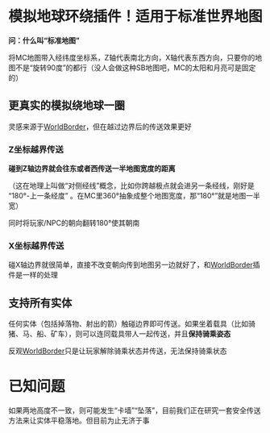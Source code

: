 # 模拟地球环绕插件！适用于标准世界地图

**问：什么叫“标准地图”**

将MC地图带入经纬度坐标系，Z轴代表南北方向，X轴代表东西方向，只要你的地图不是“旋转90度”的都行（没人会做这种SB地图吧，MC的太阳和月亮可是固定的）

## 更真实的模拟绕地球一圈

灵感来源于[WorldBorder](https://github.com/PryPurity/WorldBorder)，但在越过边界后的传送效果更好

### Z坐标越界传送

**碰到Z轴边界就会往东或者西传送一半地图宽度的距离**

（这在地理上叫做“对侧经线”概念，比如你跨越极点就会进另一条经线，刚好是 “180°-上一条经度” 。在MC里360°抽象成整个地图宽度，那“180°”就是地图一半宽）

同时将玩家/NPC的朝向翻转180°使其朝南

### X坐标越界传送

碰X轴边界就很简单，直接不改变朝向传到地图另一边就好了，和[WorldBorder](https://github.com/PryPurity/WorldBorder)插件是一样的处理

## 支持所有实体

任何实体（包括掉落物、射出的箭）触碰边界即可传送。如果坐着载具（比如骑猪、马、船、矿车），则可以连同载具带人一起传送，并且**保持骑乘姿态**

反观[WorldBorder](https://github.com/PryPurity/WorldBorder)只是让玩家解除骑乘状态并传送，无法保持骑乘状态

# 已知问题

如果两地高度不一致，则可能发生“卡墙”“坠落”，目前我们正在研究一套安全传送方法来让实体平稳落地。但目前为止无济于事
